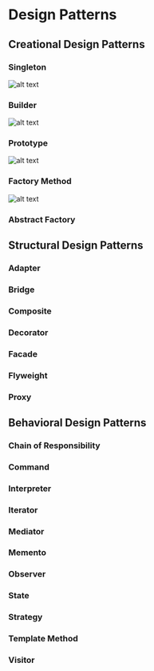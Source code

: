 # Design Patterns

## Creational Design Patterns
### Singleton
![alt text](http://www.plantuml.com/plantuml/proxy?cache=no&src=https://raw.githubusercontent.com/neo-the-1/design-patterns/master/src/main/resources/singleton.txt)
### Builder
![alt text](http://www.plantuml.com/plantuml/proxy?cache=no&src=https://raw.githubusercontent.com/neo-the-1/design-patterns/master/src/main/resources/builder.txt)
### Prototype
![alt text](http://www.plantuml.com/plantuml/proxy?cache=no&src=https://raw.githubusercontent.com/neo-the-1/design-patterns/master/src/main/resources/prototype.txt)
### Factory Method
![alt text](http://www.plantuml.com/plantuml/proxy?cache=no&src=https://raw.githubusercontent.com/neo-the-1/design-patterns/master/src/main/resources/factory_method.txt)
### Abstract Factory

## Structural Design Patterns
### Adapter
### Bridge
### Composite
### Decorator
### Facade
### Flyweight
### Proxy

## Behavioral Design Patterns
### Chain of Responsibility
### Command
### Interpreter
### Iterator
### Mediator
### Memento
### Observer
### State
### Strategy
### Template Method
### Visitor
